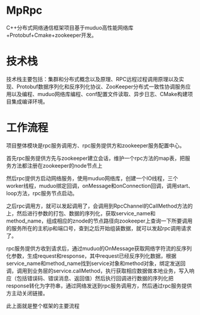 # MpRpc

C++分布式网络通信框架项目基于muduo高性能网络库+Protobuf+Cmake+zookeeper开发。

# 技术栈

技术栈主要包括：集群和分布式概念以及原理、RPC远程过程调用原理以及实现、Protobuf数据序列化和反序列化协议、ZooKeeper分布式一致性协调服务应用以及编程、muduo网络库编程、conf配置文件读取、异步日志、CMake构建项目集成编译环境。

# 工作流程

项目整体模块是rpc服务调用方、rpc服务提供方和zookeeper服务配置中心。

首先rpc服务提供方先与zookeeper建立会话，维护一个rpc方法的map表，把服务方法都注册在zookeeper的node节点上

然后rpc提供方启动网络服务，使用muduo网络库，创建一个IO线程，三个worker线程，muduo绑定回调，onMessage和onConnection回调，调用start、loop方法，rpc服务节点启动。

之后rpc调用方，就可以发起调用了，会调用到RpcChannel的CallMethod方法的上，然后进行参数的打包、数据的序列化，获取service_name和method_name，组成相应的znode的节点路径向zookeeper上查询一下所要调用的服务所在的主机ip和端口号，查到之后开始组装数据，就可以发起rpc调用请求了。

rpc服务提供方收到请求后，通过muduo的OnMessage获取网络字符流的反序列化参数，生成request和response，其中request已经反序列化数据，根据service_name和method_name找到service对象和method对象，绑定发送回调，调用到业务层的service.callMethod，执行获取相应数据做本地业务，写入响应（包括错误码、错误消息、返回值）然后执行回调进行数据的序列化把response转化为字符串，通过网络发送到rpc服务调用方，然后通过rpc服务提供方主动关闭链接。

此上面就是整个框架的主要流程
